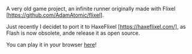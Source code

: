 A very old game project, an infinite runner originally made with Flixel [https://github.com/AdamAtomic/flixel].

Just recently I decidet to port it to HaxeFlixel [https://haxeflixel.com/], as Flash is now obsolete, ande release it as open source.

You can play it in your browser [here](https://pavanz.itch.io/escape)!
